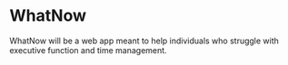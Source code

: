 # WhatNow
WhatNow will be a web app meant to help individuals who struggle with executive function and time management. 
